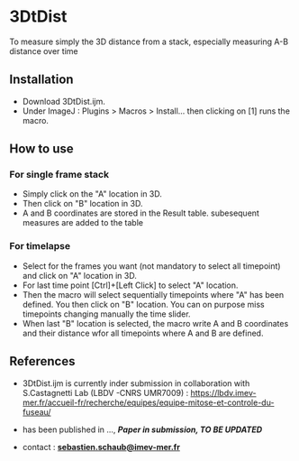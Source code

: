 # 3DtDist
To measure simply the 3D distance from a stack, especially measuring A-B distance over time

## Installation

  - Download  3DtDist.ijm. 
  - Under ImageJ : Plugins > Macros > Install... then clicking on [1] runs the macro.
  
## How to use

### For single frame stack
- Simply click on the "A" location in 3D. 
- Then click on "B" location in 3D.
- A and B coordinates are stored in the Result table. subesequent measures are added to the table

### For timelapse
- Select for the frames you want (not mandatory to select all timepoint) and click on "A" location in 3D.
- For last time point [Ctrl]+[Left Click] to select "A" location.
- Then the macro will select sequentially timepoints where "A" has been defined. You then click on "B" location. You can on purpose miss  timepoints changing manually the time slider.
- When last "B" location is selected, the macro write A and B coordinates and their distance wfor all timepoints where A and B are defined.


## References

- 3DtDist.ijm is currently inder submission in collaboration with S.Castagnetti Lab (LBDV -CNRS UMR7009) : https://lbdv.imev-mer.fr/accueil-fr/recherche/equipes/equipe-mitose-et-controle-du-fuseau/

- has been published in ..., ***Paper in submission, TO BE UPDATED***

- contact : **sebastien.schaub@imev-mer.fr**
